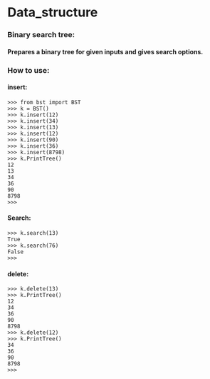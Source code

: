 # Data_structure

### Binary search tree:
#### Prepares a binary tree for given inputs and gives search options.

### How to use:
#### insert:

```
>>> from bst import BST
>>> k = BST()
>>> k.insert(12)
>>> k.insert(34)
>>> k.insert(13)
>>> k.insert(12)
>>> k.insert(90)
>>> k.insert(36)
>>> k.insert(8798)                             
>>> k.PrintTree()
12
13
34
36
90
8798
>>> 
```

#### Search:
```
>>> k.search(13)
True
>>> k.search(76)
False
>>> 
```

#### delete:
```
>>> k.delete(13)
>>> k.PrintTree()
12
34
36
90
8798
>>> k.delete(12)    
>>> k.PrintTree()
34
36
90
8798
>>> 
```
